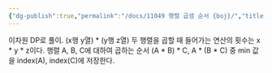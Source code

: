 ```yaml
---
{"dg-publish":true,"permalink":"/docs/11049 행렬 곱셈 순서 {boj}/","title":"11049 행렬 곱셈 순서 {boj}"}
---
```


이차원 DP로 풀이. (x행 y열) * (y행 z열) 두 행렬을 곱할 때 들어가는 연산의 횟수는 x * y * z이다. 행렬 A, B, C에 대하여 곱하는 순서 (A * B) * C, A * (B * C) 중 min 값을 index(A), index(C)에 저장한다.
